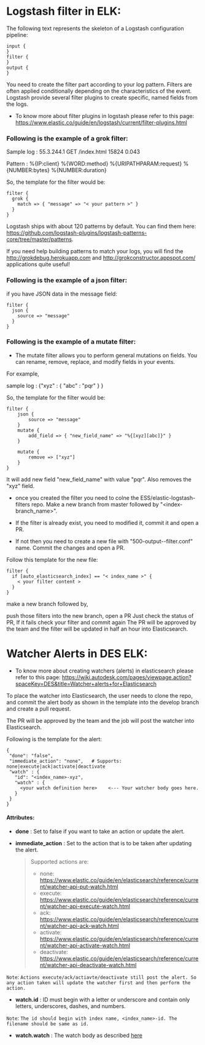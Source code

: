 # Logstash filter in ELK:

The following text represents the skeleton of a Logstash configuration pipeline:
```
input {
}
filter {
}
output {
}
```
You need to create the filter part according to your log pattern. Filters are often applied conditionally depending on the characteristics of the event. Logstash provide several filter plugins to create specific, named fields from the logs. 

- To know more about filter plugins in logstash please refer to this page:
https://www.elastic.co/guide/en/logstash/current/filter-plugins.html

### Following is the example of a grok filter:

Sample log : 55.3.244.1 GET /index.html 15824 0.043

Pattern : %{IP:client} %{WORD:method} %{URIPATHPARAM:request} %{NUMBER:bytes} %{NUMBER:duration}

So, the template for the filter would be:  

```
filter {
  grok {
    match => { "message" => "< your pattern >" }
  }
}
```
Logstash ships with about 120 patterns by default. You can find them here: 
https://github.com/logstash-plugins/logstash-patterns-core/tree/master/patterns.

If you need help building patterns to match your logs, you will find the http://grokdebug.herokuapp.com and http://grokconstructor.appspot.com/ applications quite useful!

### Following is the example of a json filter:

if you have JSON data in the message field:

```
filter {
  json {
    source => "message"
  }
}
```

### Following is the example of a mutate filter:

- The mutate filter allows you to perform general mutations on fields. You can rename, remove, replace, and modify fields in your events.

For example, 

sample log : {"xyz" : { "abc" : "pqr" } }

So, the template for the filter would be:
```
filter {
    json {
        source => "message"
    }
    mutate {
        add_field => { "new_field_name" => "%{[xyz][abc]}" }
    }

    mutate {
        remove => ["xyz"]
    }
}
```
It will add new field "new_field_name" with value "pqr". Also removes the "xyz" field.

- once you created the filter you need to colne the ESS/elastic-logstash-filters repo. Make a new branch from master followed by "<index-branch_name>".

- If the filter is already exist, you need to modified it, commit it and open a PR.

- If not then you need to create a new file with "500-output-<index>-filter.conf" name. Commit the changes and open a PR.

Follow this template for the new file: 

```
filter {
  if [auto_elasticsearch_index] == "< index_name >" {
    < your filter content >
  }
}
```

make a new branch followed by,

push those filters into the new branch, 
open a PR
Just check the status of PR, If it fails check your filter and commit again
The PR will be approved by the team and the filter will be updated in half an hour into Elasticsearch.



# Watcher Alerts in DES ELK:

- To know more about creating watchers (alerts) in elasticsearch please refer to this page: https://wiki.autodesk.com/pages/viewpage.action?spaceKey=DES&title=Watcher+alerts+for+Elasticsearch

To place the watcher into Elasticsearch, the user needs to clone the repo, and commit the alert body as shown in the template into the develop branch and create a pull request.

The PR will be approved by the team and the job will post the watcher into Elasticsearch.

Following is the template for the alert:
```
{
 "done": "false",
 "immediate_action": "none",   # Supports: none|execute|ack|activate|deactivate
 "watch" : {
   "id": "<index_name>-xyz",
   "watch" : {
     <your watch definition here>    <--- Your watcher body goes here.
   }
 }
}
```
#### Attributes:

- **done** : Set to false if you want to take an action or update the alert.
- **immediate_action** : Set to the action that is to be taken after updating the alert.
   
   > Supported actions are:
   > - none: https://www.elastic.co/guide/en/elasticsearch/reference/current/watcher-api-put-watch.html
   > - execute: https://www.elastic.co/guide/en/elasticsearch/reference/current/watcher-api-execute-watch.html
   > - ack: https://www.elastic.co/guide/en/elasticsearch/reference/current/watcher-api-ack-watch.html
   > - activate: https://www.elastic.co/guide/en/elasticsearch/reference/current/watcher-api-activate-watch.html
   > - deactivate: https://www.elastic.co/guide/en/elasticsearch/reference/current/watcher-api-deactivate-watch.html

`Note`: `Actions execute/ack/actiavte/deactivate still post the alert. So any action taken will update the watcher first and then perform the action.`

- **watch.id** : ID must begin with a letter or underscore and contain only letters, underscores, dashes, and numbers.

`Note`: `The id should begin with index name, <index_name>-id. The filename should be same as id.`

- **watch.watch** : The watch body as described [here](https://wiki.autodesk.com/pages/viewpage.action?spaceKey=DES&title=Watcher+alerts+for+Elasticsearch)
